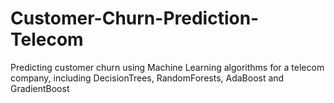 # Customer-Churn-Prediction-Telecom
Predicting customer churn using Machine Learning algorithms for a telecom company, including DecisionTrees, RandomForests, AdaBoost and GradientBoost
